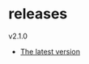 # releases

v2.1.0

* [The latest version](https://github.com/inkdropapp/releases/releases/latest)


